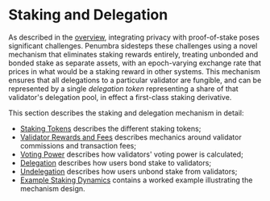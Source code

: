 # Staking and Delegation

As described in the [overview](../penumbra.md), integrating privacy with
proof-of-stake poses significant challenges.  Penumbra sidesteps these
challenges using a novel mechanism that eliminates staking rewards entirely,
treating unbonded and bonded stake as separate assets, with an epoch-varying
exchange rate that prices in what would be a staking reward in other systems.
This mechanism ensures that all delegations to a particular validator are
fungible, and can be represented by a single *delegation token* representing a
share of that validator's delegation pool, in effect a first-class staking
derivative.

This section describes the staking and delegation mechanism in detail:

- [Staking Tokens](./stake/tokens.md) describes the different staking tokens;
- [Validator Rewards and Fees](./stake/validator-rewards.md) describes mechanics around validator commissions and transaction fees;
- [Voting Power](./stake/voting-power.md) describes how validators' voting power is calculated;
- [Delegation](./stake/delegation.md) describes how users bond stake to validators;
- [Undelegation](./stake/undelegation.md) describes how users unbond stake from validators;
- [Example Staking Dynamics](./stake/example.md) contains a worked example illustrating the mechanism design.
